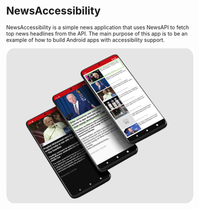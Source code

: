 # NewsAccessibility

NewsAccessibility is a simple news application that uses NewsAPI to fetch top news headlines from the API. The main purpose of this app is to be an example of how to build Android apps with accessibility support.

<img src="/demonstration/demo.png"/><br>

